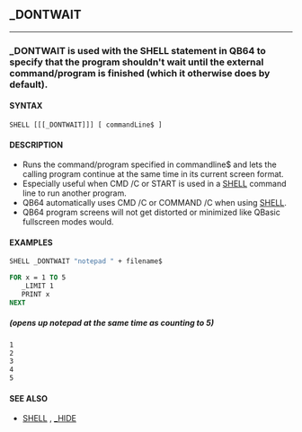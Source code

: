 ## _DONTWAIT
---

### _DONTWAIT is used with the SHELL statement in QB64 to specify that the program shouldn't wait until the external command/program is finished (which it otherwise does by default).

#### SYNTAX

`SHELL [[[_DONTWAIT]]] [ commandLine$ ]`

#### DESCRIPTION
* Runs the command/program specified in commandline$ and lets the calling program continue at the same time in its current screen format.
* Especially useful when CMD /C or START is used in a [SHELL](./SHELL.md) command line to run another program.
* QB64 automatically uses CMD /C or COMMAND /C when using [SHELL](./SHELL.md).
* QB64 program screens will not get distorted or minimized like QBasic fullscreen modes would.


#### EXAMPLES
```vb
SHELL _DONTWAIT "notepad " + filename$

FOR x = 1 TO 5
   _LIMIT 1
   PRINT x
NEXT
```
  
##### (opens up notepad at the same time as counting to 5)
```vb
1
2
3
4
5
```
  


#### SEE ALSO
* [SHELL](./SHELL.md) , [_HIDE](./_HIDE.md)

